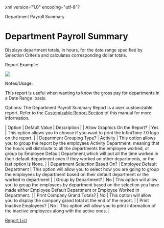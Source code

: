xml version="1.0" encoding="utf-8"?





Department Payroll Summary




# Department Payroll Summary

Displays department totals, in hours, for the date range specified by Selection Criteria and calculates corresponding dollar totals.

Report Example:

![](images_2/Department_Payroll_Summary.gif)

Notes/Usage:

This report is useful when wanting to know the gross pay for departments in a Date Range  basis.

Options: The Department Payroll Summary Report is a user customizable report. Refer to the [Customizable Report Section](/InfiniTime/help%20file/User_Customizable_Reports.md) of this manual for more information.

| Option | Default Value | Description |
| Allow Graphics On the Report? | Yes | This option allows you to choose if you want to print the InfiniTime 7.0 logo on the report. |
| Department Grouping Type? | Activity | This option allows you to group the report by the employees Activity Department, meaning that the hours will distribute to all the departments the employee worked, or group by Employee Default Department,which will put all the time worked in their default department even if they worked on other departments, or the last option is None. |
| Department Selection Based On? | Employee Default Department | This option will allow you to select how you are going to group the employees by department based on their default department or the worked in department |
| Group by Department? | No | This option will allow you to group the employees by department based on the selection you have made either Employee Default Department or Employee Worked in Department. |
| Print Company Grand Totals? | No | This option will allow you to display the company grand total at the end of the report. |
| Print Inactive Employees? | No | This option will allow you to print information of the inactive employees along with the active ones. |

[Report List](/InfiniTime/help%20file/Reports/Report_List.md)
